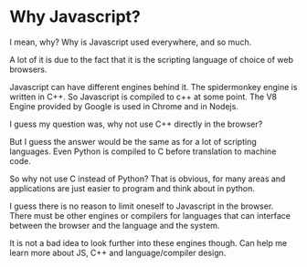 # Why Javascript?

I mean, why? Why is Javascript used everywhere, and so much.

A lot of it is due to the fact that it is the scripting language of choice of web browsers.

Javascript can have different engines behind it. The spidermonkey engine is written in C++. So Javascript is compiled to c++ at some point. The V8 Engine provided by Google is used in Chrome and in Nodejs.

I guess my question was, why not use C++ directly in the browser?

But I guess the answer would be the same as for a lot of scripting languages. Even Python is compiled to C before translation to machine code.

So why not use C instead of Python? That is obvious, for many areas and applications are just easier to program and think about in python.

I guess there is no reason to limit oneself to Javascript in the browser. There must be other engines or compilers for languages that can interface between the browser and the language and the system.

It is not a bad idea to look further into these engines though.
Can help me learn more about JS, C++ and language/compiler design.